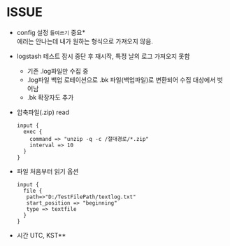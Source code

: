 # ISSUE
- config 설정 `들여쓰기` 중요* <br>
  에러는 안나는데 내가 원하는 형식으로 가져오지 않음.
  
- logstash 테스트 잠시 중단 후 재시작, 특정 날의 로그 가져오지 못함
  - 기존 .log파일만 수집 중
  - .log파일 백업 로테이션으로 .bk 파일(백업파일)로 변환되어 수집 대상에서 벗어남
  - .bk 확장자도 추가

- 압축파일(.zip) read
  ```
  input {
    exec {
      command => "unzip -q -c /절대경로/*.zip"
      interval => 10
    }
  }
  ```
- 파일 처음부터 읽기 옵션
    ```
    input {
      file {
       path=>"D:/TestFilePath/textlog.txt"
       start_position => "beginning"
       type => textfile
      }
    }
    ```
- 시간 UTC, KST**
